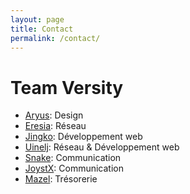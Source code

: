 ```yaml
---
layout: page
title: Contact
permalink: /contact/
---
```


Team Versity
=

* [Aryus](mailto:aryus96@gmail.com): Design
* [Eresia](mailto:bastien.lepesant@gmail.com): Réseau 
* [Jingko](mailto:vincent1611@hotmail.fr): Développement web
* [Uinelj](mailto:aulien.jbadji@gmail.com): Réseau &amp; Développement web
* [Snake](mailto:johan.cloots@wanadoo.fr): Communication
* [JoystX](mailto:lucas.nicosia@yahoo.fr): Communication
* [Mazel](mailto:aktora@sdjklhsdvl): Trésorerie